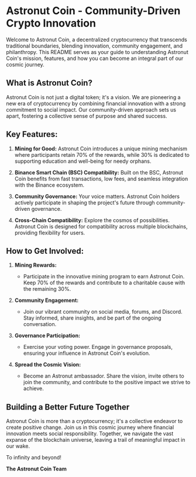 # Astronut Coin - Community-Driven Crypto Innovation

Welcome to Astronut Coin, a decentralized cryptocurrency that transcends traditional boundaries, blending innovation, community engagement, and philanthropy. This README serves as your guide to understanding Astronut Coin's mission, features, and how you can become an integral part of our cosmic journey.

## What is Astronut Coin?

Astronut Coin is not just a digital token; it's a vision. We are pioneering a new era of cryptocurrency by combining financial innovation with a strong commitment to social impact. Our community-driven approach sets us apart, fostering a collective sense of purpose and shared success.

## Key Features:

1. **Mining for Good:** Astronut Coin introduces a unique mining mechanism where participants retain 70% of the rewards, while 30% is dedicated to supporting education and well-being for needy orphans.

2. **Binance Smart Chain (BSC) Compatibility:** Built on the BSC, Astronut Coin benefits from fast transactions, low fees, and seamless integration with the Binance ecosystem.

3. **Community Governance:** Your voice matters. Astronut Coin holders actively participate in shaping the project's future through community-driven governance.

4. **Cross-Chain Compatibility:** Explore the cosmos of possibilities. Astronut Coin is designed for compatibility across multiple blockchains, providing flexibility for users.

## How to Get Involved:

1. **Mining Rewards:**
   - Participate in the innovative mining program to earn Astronut Coin. Keep 70% of the rewards and contribute to a charitable cause with the remaining 30%.

2. **Community Engagement:**
   - Join our vibrant community on social media, forums, and Discord. Stay informed, share insights, and be part of the ongoing conversation.

3. **Governance Participation:**
   - Exercise your voting power. Engage in governance proposals, ensuring your influence in Astronut Coin's evolution.

4. **Spread the Cosmic Vision:**
   - Become an Astronut ambassador. Share the vision, invite others to join the community, and contribute to the positive impact we strive to achieve.

## Building a Better Future Together

Astronut Coin is more than a cryptocurrency; it's a collective endeavor to create positive change. Join us in this cosmic journey where financial innovation meets social responsibility. Together, we navigate the vast expanse of the blockchain universe, leaving a trail of meaningful impact in our wake.

To infinity and beyond!

**The Astronut Coin Team**
